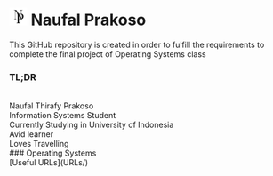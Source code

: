 # <img src="Logo.png" width="32"> Naufal Prakoso

This GitHub repository is created in order to fulfill the requirements to complete the final project of Operating Systems class

### TL;DR
<br/>
Naufal Thirafy Prakoso <br/>
Information Systems Student <br/>
Currently Studying in University of Indonesia <br/>
Avid learner <br/>
Loves Travelling <br/>
### Operating Systems
<br/>
[Useful URLs](URLs/)

